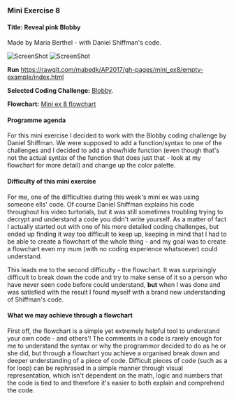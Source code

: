 <h3>Mini Exercise 8</h3>
<h4><b>Title:</b> Reveal pink Blobby</h4> 
Made by Maria Berthel - with Daniel Shiffman's code.

![ScreenShot](https://github.com/mabedk/AP2017/blob/gh-pages/mini_ex8/Sk%C3%A6rmbillede%202017-03-29%20kl.%2016.32.52.png)
![ScreenShot](https://github.com/mabedk/AP2017/blob/gh-pages/mini_ex8/Sk%C3%A6rmbillede%202017-03-29%20kl.%2016.33.18.png)

<b>Run</b> https://rawgit.com/mabedk/AP2017/gh-pages/mini_ex8/empty-example/index.html

<b>Selected Coding Challenge:</b> <a href="https://www.youtube.com/watch?v=rX5p-QRP6R4">Blobby</a>.

<b>Flowchart:</b> <a href="http://fxbtpc.axshare.com/#g=1&p=home">Mini ex 8 flowchart</a>

<h4>Programme agenda</h4>
For this mini exercise I decided to work with the Blobby coding challenge by Daniel Shiffman. We were supposed to add a function/syntax to one of the challenges and I decided to add a show/hide function (even though that's not the actual syntax of the function that does just that - look at my flowchart for more detail) and change up the color palette.

<h4>Difficulty of this mini exercise</h4>
For me, one of the difficulties during this week's mini ex was using someone ells' code. Of course Daniel Shiffman explains his code throughout his video turtorials, but it was still sometimes troubling trying to decrypt and understand a code you didn't write yourself. As a matter of fact I actually started out with one of his more detailed coding challenges, but ended up finding it way too difficult to keep up, keeping in mind that I had to be able to create a flowchart of the whole thing - and my goal was to create a flowchart even my mum (with no coding experience whatsoever) could understand. 

This leads me to the second difficulty - the flowchart. It was surprisingly difficult to break down the code and try to make sense of it so a person who have never seen code before could understand, <b>but</b> when I was done and was satisfied with the result I found myself with a brand new understanding of Shiffman's code.

<h4>What we may achieve through a flowchart</h4>
First off, the flowchart is a simple yet extremely helpful tool to understand your own code - and others'! The comments in a code is rarely enough for me to understand the syntax or why the programmor decided to do as he or she did, but through a flowchart you achieve a organised break down and deeper understanding of a piece of code. Difficult pieces of code (such as a for loop) can be rephrased in a simple manner through visual representation, which isn't dependent on the math, logic and numbers that the code is tied to and therefore it's easier to both explain and comprehend the code.  


